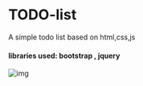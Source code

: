 # TODO-list <br>
A simple todo list based on html,css,js
<br>
#### libraries used: bootstrap , jquery <br>

![img](https://github.com/Surajv311/TODO-list-/blob/master/img.jpg)

